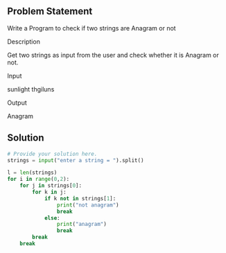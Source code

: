 ## Problem Statement 

Write a Program to check if two strings are Anagram or not

Description

Get two strings as input from the user and check whether it is Anagram or not.

Input

sunlight thgiluns

Output

Anagram
## Solution

```python
# Provide your solution here.
strings = input("enter a string = ").split()

l = len(strings)
for i in range(0,2):
    for j in strings[0]:
        for k in j:
            if k not in strings[1]:
                print("not anagram")
                break
            else:
                print("anagram")
                break
        break
    break
